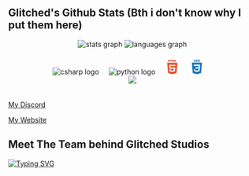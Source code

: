 ## Glitched's Github Stats (Bth i don't know why I put them here) 

<div align="center">
  <img src="https://github-readme-stats.vercel.app/api?username=glitchedtahcat&hide_title=false&hide_rank=false&show_icons=true&include_all_commits=true&count_private=true&disable_animations=false&theme=dark&locale=en&hide_border=false" height="150" alt="stats graph"  />
  <img src="https://github-readme-stats.vercel.app/api/top-langs?username=glitchedtahcat&locale=en&hide_title=false&layout=compact&card_width=320&langs_count=5&theme=dark&hide_border=false" height="150" alt="languages graph"  />
</div>

###

<div align="center">

  <img src="https://cdn.jsdelivr.net/gh/devicons/devicon/icons/csharp/csharp-original.svg" height="30" alt="csharp logo"  />
  <img width="12" />
  <img src="https://cdn.jsdelivr.net/gh/devicons/devicon/icons/python/python-original.svg" height="30" alt="python logo"  />
  <img width="12" />
  <img src="https://raw.githubusercontent.com/devicons/devicon/6910f0503efdd315c8f9b858234310c06e04d9c0/icons/html5/html5-plain-wordmark.svg" height="30" alt="html5 logo"  />
  <img width="12" />
  <img src="https://raw.githubusercontent.com/devicons/devicon/6910f0503efdd315c8f9b858234310c06e04d9c0/icons/css3/css3-plain-wordmark.svg" height="30" alt="css3 logo"  />
  <img width="12" />
</div>
<div align="center">
  <img src="https://api.visitorbadge.io/api/visitors?path=glitchedtahcat&countColor=%23263759"/>
</div>  
<img width="12" />

[My Discord](https://discord.gg/GkR3E6Tm)
<img width="12" />

[My Website](https://glitched-sudios-offical-website.vercel.app/)
<img width="12" />

## Meet The Team behind Glitched Studios

[![Typing SVG](https://readme-typing-svg.demolab.com?font=Bitter&pause=1&background=F721FF00&random=false&width=435&lines=%5BOwner%5D+Glitched+Da+Kitty+Cat;%5BCo+Owner%5D+Venix;%5BCo+Owner%5D+Galaxiz;%5BServer+Manager%5D++CyCy;%5BServer+Manager%5D++Andrew;%5BServer+Manager%5D++Zora;%5BServer+Manager%5D++tsavonm123;%5BGlitched+Studios+Staff%5D+54nixx54;%5BGlitched+Studios+Staff%5D+Aether;%5BGlitched+Studios+Staff%5D+Astolfo;%5BGlitched+Studios+Staff%5D+Dani;%5BGlitched+Studios+Staff%5D+Goose;%5BGlitched+Studios+Staff%5D+Jet+%3A%2F;%5BGlitched+Studios+Staff%5D+Niko;%5BGlitched+Studios+Staff%5D+Coke;%5BGlitched+Studios+Server+Staff%5D++Coolkid;%5BGlitched+Studios+Server+Staff%5D++lyno;%5BGlitched+Studios+Server+Staff%5D++Wifi;%5BGlitched+Studios+Free+Vr+Staff%5D++Snake+Vr;%5BGlitched+Studios+Free+Vr+Staff%5D++Andrew)](https://git.io/typing-svg)

